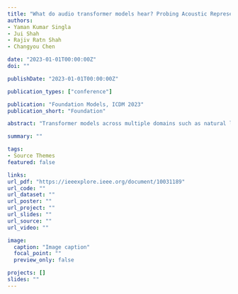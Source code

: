 ```yaml
---
title: "What do audio transformer models hear? Probing Acoustic Representations for Language Delivery and its Structure"
authors:
- Yaman Kumar Singla
- Jui Shah
- Rajiv Ratn Shah
- Changyou Chen

date: "2023-01-01T00:00:00Z"
doi: ""

publishDate: "2023-01-01T00:00:00Z"

publication_types: ["conference"]

publication: "Foundation Models, ICDM 2023"
publication_short: "Foundation"

abstract: "Transformer models across multiple domains such as natural language processing and speech form an unavoidable part of the tech stack of practitioners and researchers alike. Au-dio transformers that exploit representational learning to train on unlabeled speech have recently been used for tasks from speaker verification to discourse-coherence with much success. However, little is known about what these models learn and represent in the high-dimensional latent space. In this paper, we interpret two such recent state-of-the-art models, wav2vec2.0 and Mockingjay, on linguistic and acoustic features. We probe each of their layers to understand what it is learning and at the same time, we draw a distinction between the two models. By comparing their performance across a wide variety of settings including native, non-native, read and spontaneous speeches, we also show how much these models are able to learn transferable features. Our results show that the models are capable of significantly capturing a wide range of characteristics such as audio, fluency, supraseg-mental pronunciation, and even syntactic and semantic text-based characteristics. For each category of characteristics, we identify a learning pattern for each framework and conclude which model and which layer of that model is better for a specific category of feature to choose for feature extraction for downstream tasks."

summary: ""

tags:
- Source Themes
featured: false

links:
url_pdf: "https://ieeexplore.ieee.org/document/10031189"
url_code: ""
url_dataset: ""
url_poster: ""
url_project: ""
url_slides: ""
url_source: ""
url_video: ""

image:
  caption: "Image caption"
  focal_point: ""
  preview_only: false

projects: []
slides: ""
---
```

